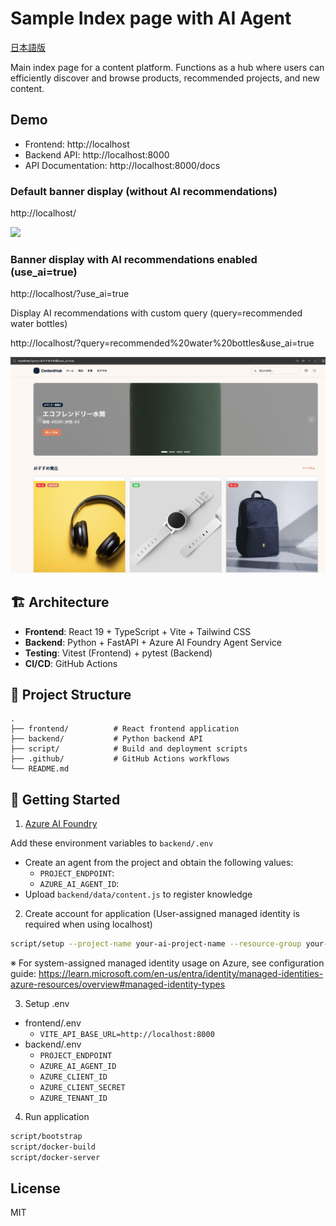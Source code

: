 # Sample Index page with AI Agent

[日本語版](README_ja.md)

Main index page for a content platform. Functions as a hub where users can efficiently discover and browse products, recommended projects, and new content.

## Demo

- Frontend: http://localhost
- Backend API: http://localhost:8000
- API Documentation: http://localhost:8000/docs

### Default banner display (without AI recommendations)

http://localhost/

![](docs/default.png)

### Banner display with AI recommendations enabled (use_ai=true)

http://localhost/?use_ai=true

Display AI recommendations with custom query (query=recommended water bottles)

http://localhost/?query=recommended%20water%20bottles&use_ai=true

![](docs/use_ai.png)

## 🏗️ Architecture

- **Frontend**: React 19 + TypeScript + Vite + Tailwind CSS
- **Backend**: Python + FastAPI + Azure AI Foundry Agent Service
- **Testing**: Vitest (Frontend) + pytest (Backend)
- **CI/CD**: GitHub Actions

## 📁 Project Structure

```
.
├── frontend/          # React frontend application
├── backend/           # Python backend API
├── script/            # Build and deployment scripts
├── .github/           # GitHub Actions workflows
└── README.md
```

## 🚀 Getting Started

1. [Azure AI Foundry](https://learn.microsoft.com/en-us/azure/ai-foundry/agents/environment-setup)

Add these environment variables to `backend/.env` 

- Create an agent from the project and obtain the following values:
   - `PROJECT_ENDPOINT`: 
   - `AZURE_AI_AGENT_ID`: 
- Upload `backend/data/content.js` to register knowledge

2. Create account for application (User-assigned managed identity is required when using localhost)

```bash
script/setup --project-name your-ai-project-name --resource-group your-resource-group-name
```

※ For system-assigned managed identity usage on Azure, see configuration guide: https://learn.microsoft.com/en-us/entra/identity/managed-identities-azure-resources/overview#managed-identity-types

3. Setup .env

- frontend/.env
  - `VITE_API_BASE_URL=http://localhost:8000`
- backend/.env
  - `PROJECT_ENDPOINT`
  - `AZURE_AI_AGENT_ID`
  - `AZURE_CLIENT_ID`
  - `AZURE_CLIENT_SECRET`
  - `AZURE_TENANT_ID`

4. Run application

```bash
script/bootstrap
script/docker-build
script/docker-server
```

## License

MIT
